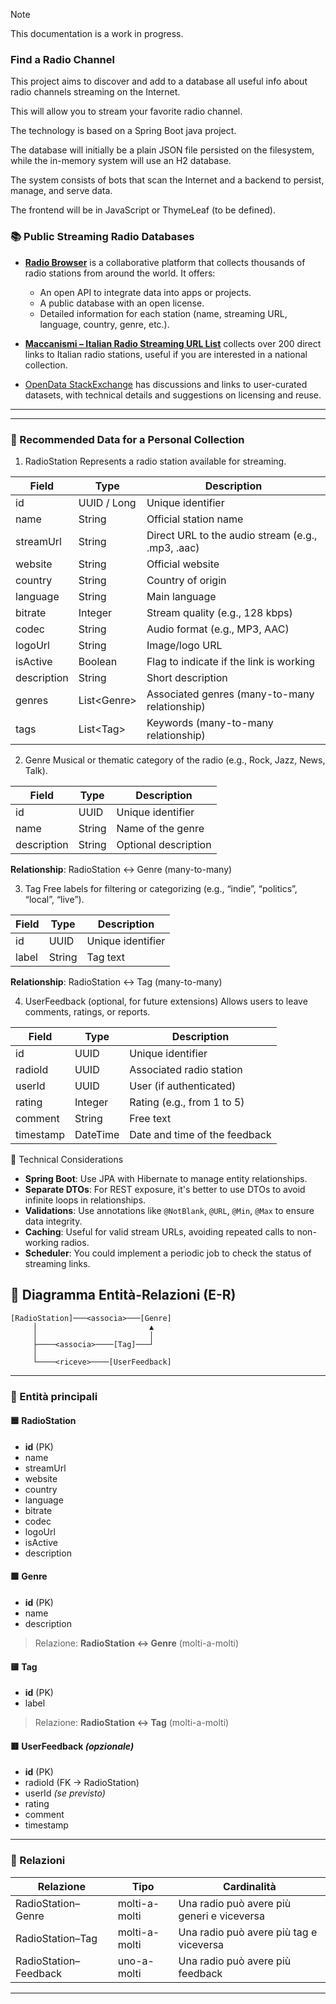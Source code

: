 > [!NOTE]
> This documentation is a work in progress.

### Find a Radio Channel
This project aims to discover and add to a database all useful info about radio channels streaming on the Internet.

This will allow you to stream your favorite radio channel.

The technology is based on a Spring Boot java project.

The database will initially be a plain JSON file persisted on the filesystem, while the in-memory system will use an H2 database.

The system consists of bots that scan the Internet and a backend to persist, manage, and serve data.

The frontend will be in JavaScript or ThymeLeaf (to be defined).


### 📚 Public Streaming Radio Databases

- [**Radio Browser**](https://www.radio-browser.info/) is a collaborative platform that collects thousands of radio stations from around the world. It offers:
  - An open API to integrate data into apps or projects.
  - A public database with an open license.
  - Detailed information for each station (name, streaming URL, language, country, genre, etc.).

- [**Maccanismi – Italian Radio Streaming URL List**](https://www.maccanismi.it/2012/08/21/elenco-url-streaming-radio-italiane-sul-web-rtl-rds-radio-kiss-kiss-r101-virgin-radio-e-moltre-altre/) collects over 200 direct links to Italian radio stations, useful if you are interested in a national collection.

- [OpenData StackExchange](https://opendata.stackexchange.com/questions/5406/dataset-of-radio-stations-live-streaming-urls-collaboratively-curated) has discussions and links to user-curated datasets, with technical details and suggestions on licensing and reuse.

---

---

### 🧾 Recommended Data for a Personal Collection

1. RadioStation
Represents a radio station available for streaming.

Field | Type | Description
---|---|---
id | UUID / Long | Unique identifier
name | String | Official station name
streamUrl | String | Direct URL to the audio stream (e.g., .mp3, .aac)
website | String | Official website
country | String | Country of origin
language | String | Main language
bitrate | Integer | Stream quality (e.g., 128 kbps)
codec | String | Audio format (e.g., MP3, AAC)
logoUrl | String | Image/logo URL
isActive | Boolean | Flag to indicate if the link is working
description | String | Short description
genres | List\<Genre> | Associated genres (many-to-many relationship)
tags | List\<Tag> | Keywords (many-to-many relationship)

2. Genre
Musical or thematic category of the radio (e.g., Rock, Jazz, News, Talk).

Field | Type | Description
---|---|---
id | UUID | Unique identifier
name | String | Name of the genre
description | String | Optional description

**Relationship**: RadioStation ↔ Genre (many-to-many)

3. Tag
Free labels for filtering or categorizing (e.g., “indie”, “politics”, “local”, “live”).

Field | Type | Description
---|---|---
id | UUID | Unique identifier
label | String | Tag text

**Relationship**: RadioStation ↔ Tag (many-to-many)

4. UserFeedback (optional, for future extensions)
Allows users to leave comments, ratings, or reports.

Field | Type | Description
---|---|---
id | UUID | Unique identifier
radioId | UUID | Associated radio station
userId | UUID | User (if authenticated)
rating | Integer | Rating (e.g., from 1 to 5)
comment | String | Free text
timestamp | DateTime | Date and time of the feedback


🔧 Technical Considerations
- **Spring Boot**: Use JPA with Hibernate to manage entity relationships.
- **Separate DTOs**: For REST exposure, it's better to use DTOs to avoid infinite loops in relationships.
- **Validations**: Use annotations like `@NotBlank`, `@URL`, `@Min`, `@Max` to ensure data integrity.
- **Caching**: Useful for valid stream URLs, avoiding repeated calls to non-working radios.
- **Scheduler**: You could implement a periodic job to check the status of streaming links.


## 📐 Diagramma Entità-Relazioni (E-R)

```
[RadioStation]───<associa>───[Genre]
     │                         ▲
     │                         │
     ├────<associa>────[Tag]───┘
     │
     └────<riceve>────[UserFeedback]
```

---

### 🔹 Entità principali

#### 🟦 RadioStation
- **id** (PK)
- name
- streamUrl
- website
- country
- language
- bitrate
- codec
- logoUrl
- isActive
- description

#### 🟩 Genre
- **id** (PK)
- name
- description

> Relazione: **RadioStation ↔ Genre** (molti-a-molti)

#### 🟨 Tag
- **id** (PK)
- label

> Relazione: **RadioStation ↔ Tag** (molti-a-molti)

#### 🟥 UserFeedback *(opzionale)*
- **id** (PK)
- radioId (FK → RadioStation)
- userId *(se previsto)*
- rating
- comment
- timestamp

---

### 🔗 Relazioni

| Relazione            | Tipo           | Cardinalità               |
|----------------------|----------------|---------------------------|
| RadioStation–Genre   | molti-a-molti  | Una radio può avere più generi e viceversa |
| RadioStation–Tag     | molti-a-molti  | Una radio può avere più tag e viceversa    |
| RadioStation–Feedback| uno-a-molti    | Una radio può avere più feedback           |

---
